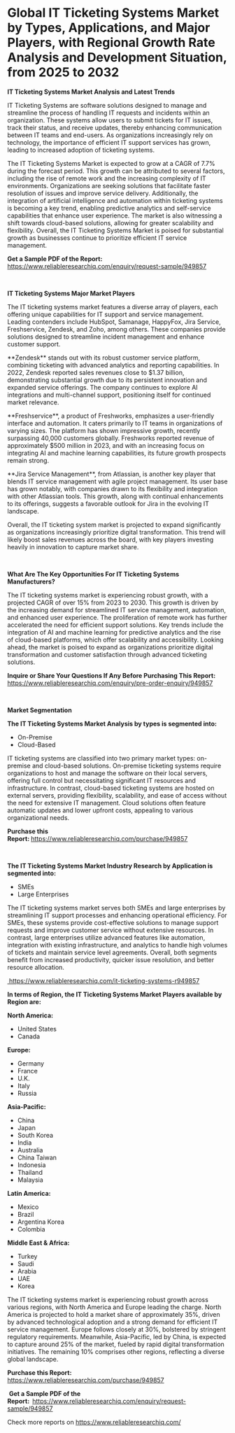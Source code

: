 <p><h1>Global IT Ticketing Systems Market by Types, Applications, and Major Players, with Regional Growth Rate Analysis and Development Situation, from 2025 to 2032</h1></p><p><strong>IT Ticketing Systems Market Analysis and Latest Trends</strong></p>
<p><p>IT Ticketing Systems are software solutions designed to manage and streamline the process of handling IT requests and incidents within an organization. These systems allow users to submit tickets for IT issues, track their status, and receive updates, thereby enhancing communication between IT teams and end-users. As organizations increasingly rely on technology, the importance of efficient IT support services has grown, leading to increased adoption of ticketing systems.</p><p>The IT Ticketing Systems Market is expected to grow at a CAGR of 7.7% during the forecast period. This growth can be attributed to several factors, including the rise of remote work and the increasing complexity of IT environments. Organizations are seeking solutions that facilitate faster resolution of issues and improve service delivery. Additionally, the integration of artificial intelligence and automation within ticketing systems is becoming a key trend, enabling predictive analytics and self-service capabilities that enhance user experience. The market is also witnessing a shift towards cloud-based solutions, allowing for greater scalability and flexibility. Overall, the IT Ticketing Systems Market is poised for substantial growth as businesses continue to prioritize efficient IT service management.</p></p>
<p><strong>Get a Sample PDF of the Report:&nbsp;</strong> <a href="https://www.reliableresearchiq.com/enquiry/request-sample/949857?utm_campaign=2455&utm_medium=2&utm_source=Github&utm_content=ia&utm_term=05032025&utm_id=it-ticketing-systems">https://www.reliableresearchiq.com/enquiry/request-sample/949857</a></p>
<p>&nbsp;</p>
<p><strong>IT Ticketing Systems Major Market Players</strong></p>
<p><p>The IT ticketing systems market features a diverse array of players, each offering unique capabilities for IT support and service management. Leading contenders include HubSpot, Samanage, HappyFox, Jira Service, Freshservice, Zendesk, and Zoho, among others. These companies provide solutions designed to streamline incident management and enhance customer support.</p><p>**Zendesk** stands out with its robust customer service platform, combining ticketing with advanced analytics and reporting capabilities. In 2022, Zendesk reported sales revenues close to $1.37 billion, demonstrating substantial growth due to its persistent innovation and expanded service offerings. The company continues to explore AI integrations and multi-channel support, positioning itself for continued market relevance.</p><p>**Freshservice**, a product of Freshworks, emphasizes a user-friendly interface and automation. It caters primarily to IT teams in organizations of varying sizes. The platform has shown impressive growth, recently surpassing 40,000 customers globally. Freshworks reported revenue of approximately $500 million in 2023, and with an increasing focus on integrating AI and machine learning capabilities, its future growth prospects remain strong.</p><p>**Jira Service Management**, from Atlassian, is another key player that blends IT service management with agile project management. Its user base has grown notably, with companies drawn to its flexibility and integration with other Atlassian tools. This growth, along with continual enhancements to its offerings, suggests a favorable outlook for Jira in the evolving IT landscape.</p><p>Overall, the IT ticketing system market is projected to expand significantly as organizations increasingly prioritize digital transformation. This trend will likely boost sales revenues across the board, with key players investing heavily in innovation to capture market share.</p></p>
<p>&nbsp;</p>
<p><strong>What Are The Key Opportunities For IT Ticketing Systems Manufacturers?</strong></p>
<p><p>The IT ticketing systems market is experiencing robust growth, with a projected CAGR of over 15% from 2023 to 2030. This growth is driven by the increasing demand for streamlined IT service management, automation, and enhanced user experience. The proliferation of remote work has further accelerated the need for efficient support solutions. Key trends include the integration of AI and machine learning for predictive analytics and the rise of cloud-based platforms, which offer scalability and accessibility. Looking ahead, the market is poised to expand as organizations prioritize digital transformation and customer satisfaction through advanced ticketing solutions.</p></p>
<p><strong>Inquire or Share Your Questions If Any Before Purchasing This Report:</strong> <a href="https://www.reliableresearchiq.com/enquiry/pre-order-enquiry/949857?utm_campaign=2455&utm_medium=2&utm_source=Github&utm_content=ia&utm_term=05032025&utm_id=it-ticketing-systems">https://www.reliableresearchiq.com/enquiry/pre-order-enquiry/949857</a></p>
<p>&nbsp;</p>
<p><strong>Market Segmentation</strong></p>
<p><strong>The IT Ticketing Systems Market Analysis by types is segmented into:</strong></p>
<p><ul><li>On-Premise</li><li>Cloud-Based</li></ul></p>
<p><p>IT ticketing systems are classified into two primary market types: on-premise and cloud-based solutions. On-premise ticketing systems require organizations to host and manage the software on their local servers, offering full control but necessitating significant IT resources and infrastructure. In contrast, cloud-based ticketing systems are hosted on external servers, providing flexibility, scalability, and ease of access without the need for extensive IT management. Cloud solutions often feature automatic updates and lower upfront costs, appealing to various organizational needs.</p></p>
<p><strong>Purchase this Report:&nbsp;</strong><a href="https://www.reliableresearchiq.com/purchase/949857?utm_campaign=2455&utm_medium=2&utm_source=Github&utm_content=ia&utm_term=05032025&utm_id=it-ticketing-systems">https://www.reliableresearchiq.com/purchase/949857</a></p>
<p>&nbsp;</p>
<p><strong>The IT Ticketing Systems Market Industry Research by Application is segmented into:</strong></p>
<p><ul><li>SMEs</li><li>Large Enterprises</li></ul></p>
<p><p>The IT ticketing systems market serves both SMEs and large enterprises by streamlining IT support processes and enhancing operational efficiency. For SMEs, these systems provide cost-effective solutions to manage support requests and improve customer service without extensive resources. In contrast, large enterprises utilize advanced features like automation, integration with existing infrastructure, and analytics to handle high volumes of tickets and maintain service level agreements. Overall, both segments benefit from increased productivity, quicker issue resolution, and better resource allocation.</p></p>
<p><a href="https://www.reliableresearchiq.com/it-ticketing-systems-r949857?utm_campaign=2455&utm_medium=2&utm_source=Github&utm_content=ia&utm_term=05032025&utm_id=it-ticketing-systems">&nbsp;https://www.reliableresearchiq.com/it-ticketing-systems-r949857</a></p>
<p><strong>In terms of Region, the IT Ticketing Systems Market Players available by Region are:</strong></p>
<p>
    <p> <strong> North America: </strong>
        <ul>
            <li>United States</li>
            <li>Canada</li>
        </ul>
        </p> 
    <p> <strong> Europe: </strong>
        <ul>
            <li>Germany</li>
            <li>France</li>
            <li>U.K.</li>
            <li>Italy</li>
            <li>Russia</li>
        </ul>
        </p> 
    <p> <strong> Asia-Pacific: </strong>
        <ul>
            <li>China</li>
            <li>Japan</li>
            <li>South Korea</li>
            <li>India</li>
            <li>Australia</li>
            <li>China Taiwan</li>
            <li>Indonesia</li>
            <li>Thailand</li>
            <li>Malaysia</li>
        </ul>
        </p> 
    <p> <strong> Latin America: </strong>
        <ul>
            <li>Mexico</li>
            <li>Brazil</li>
            <li>Argentina Korea</li>
            <li>Colombia</li>
        </ul>
        </p> 
    <p> <strong> Middle East & Africa: </strong>
        <ul>
            <li>Turkey</li>
            <li>Saudi</li>
            <li>Arabia</li>
            <li>UAE</li>
            <li>Korea</li>
        </ul>
    </p>
    </p>
<p><p>The IT ticketing systems market is experiencing robust growth across various regions, with North America and Europe leading the charge. North America is projected to hold a market share of approximately 35%, driven by advanced technological adoption and a strong demand for efficient IT service management. Europe follows closely at 30%, bolstered by stringent regulatory requirements. Meanwhile, Asia-Pacific, led by China, is expected to capture around 25% of the market, fueled by rapid digital transformation initiatives. The remaining 10% comprises other regions, reflecting a diverse global landscape.</p></p>
<p><strong>Purchase this Report: </strong><a href="https://www.reliableresearchiq.com/purchase/949857?utm_campaign=2455&utm_medium=2&utm_source=Github&utm_content=ia&utm_term=05032025&utm_id=it-ticketing-systems">https://www.reliableresearchiq.com/purchase/949857</a></p>
<p>&nbsp;<strong>Get a Sample PDF of the Report:&nbsp;&nbsp;</strong><a href="https://www.reliableresearchiq.com/enquiry/request-sample/949857?utm_campaign=2455&utm_medium=2&utm_source=Github&utm_content=ia&utm_term=05032025&utm_id=it-ticketing-systems">https://www.reliableresearchiq.com/enquiry/request-sample/949857</a></p>
<p><strong></strong></p>
<p>Check more reports on <a href="https://www.reliableresearchiq.com/?utm_campaign=2455&utm_medium=2&utm_source=Github&utm_content=ia&utm_term=05032025&utm_id=it-ticketing-systems">https://www.reliableresearchiq.com/</a></p>